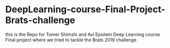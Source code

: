 # DeepLearning-course-Final-Project-Brats-challenge

this is the Repo for Tomer Shimshi and Avi Epsitein Deep Learning course Final project where we  tried to tackle the Brats 2019 challenge
